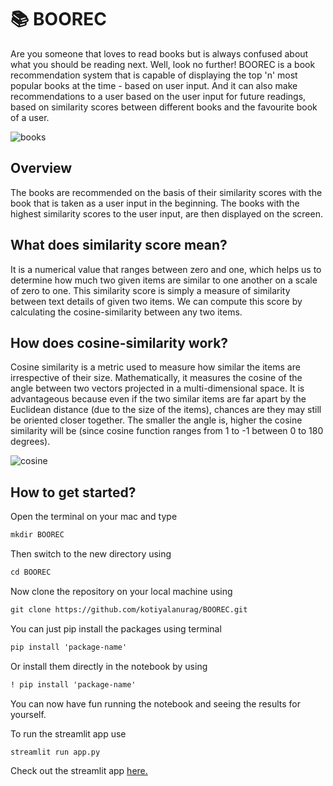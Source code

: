 # :books: BOOREC

Are you someone that loves to read books but is always confused about what you should be reading next. Well, look no further! BOOREC is a book recommendation 
system that is capable of displaying the top 'n' most popular books at the time - based on user input. And it can also make recommendations to 
a user based on the user input for future readings, based on similarity scores between different books and the favourite book of a user. 

![books](https://images.unsplash.com/photo-1618365908648-e71bd5716cba?ixlib=rb-4.0.3&ixid=MnwxMjA3fDB8MHxwaG90by1wYWdlfHx8fGVufDB8fHx8&auto=format&fit=crop&w=2070&q=80)

## Overview

The books are recommended on the basis of their similarity scores with the book that is taken as a user input in the beginning. The books with the highest
similarity scores to the user input, are then displayed on the screen.

## What does similarity score mean?

It is a numerical value that ranges between zero and one, which helps us to determine how much two given items are similar to one another on a scale of zero 
to one. This similarity score is simply a measure of similarity between text details of given two items. We can compute this score by calculating the
cosine-similarity between any two items.

## How does cosine-similarity work?

Cosine similarity is a metric used to measure how similar the items are irrespective of their size. Mathematically, it measures the cosine of the angle 
between two vectors projected in a multi-dimensional space. It is advantageous because even if the two similar items are far apart by the Euclidean distance 
(due to the size of the items), chances are they may still be oriented closer together. The smaller the angle is, higher the cosine similarity will be (since 
cosine function ranges from 1 to -1 between 0 to 180 degrees).

![cosine](https://www.oreilly.com/api/v2/epubs/9781788295758/files/assets/2b4a7a82-ad4c-4b2a-b808-e423a334de6f.png)

## How to get started?

Open the terminal on your mac and type 
```html
mkdir BOOREC
```
Then switch to the new directory using
```html
cd BOOREC
```
Now clone the repository on your local machine using
```html
git clone https://github.com/kotiyalanurag/BOOREC.git
```
You can just pip install the packages using terminal
```html
pip install 'package-name'
```
Or install them directly in the notebook by using
```html
! pip install 'package-name'
```
You can now have fun running the notebook and seeing the results for yourself.

To run the streamlit app use
```html
streamlit run app.py
```

Check out the streamlit app [here.](https://kotiyalanurag-boorec-app-il6jfq.streamlit.app/)
